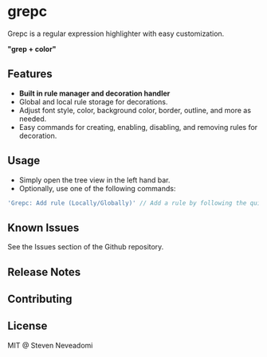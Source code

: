# grepc 
Grepc is a regular expression highlighter with easy customization. 

**"grep + color"**

## Features
 - **Built in rule manager and decoration handler**
 - Global and local rule storage for decorations.
 - Adjust font style, color, background color, border, outline, and more as needed.
 - Easy commands for creating, enabling, disabling, and removing rules for decoration.

## Usage
 - Simply open the tree view in the left hand bar.
 - Optionally, use one of the following commands:
```js
'Grepc: Add rule (Locally/Globally)' // Add a rule by following the quick pick menus.
```

## Known Issues
See the Issues section of the Github repository.

## Release Notes

## Contributing

## License

MIT @ Steven Neveadomi
